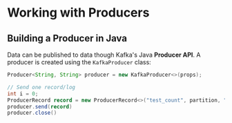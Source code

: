 # Working with Producers

## Building a Producer in Java

Data can be published to data though Kafka's Java **Producer API**. A producer is created using the `KafkaProducer`
class:

```java
Producer<String, String> producer = new KafkaProducer<>(props);

// Send one record/log
int i = 0;
ProducerRecord record = new ProducerRecord<>("test_count", partition, "count",Integer.toString(i));
producer.send(record)
producer.close()
```


